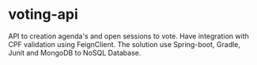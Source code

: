 # voting-api
API to creation agenda's and open sessions to vote. Have integration with CPF validation using FeignClient. The solution use Spring-boot, Gradle, Junit and MongoDB to NoSQL Database.
